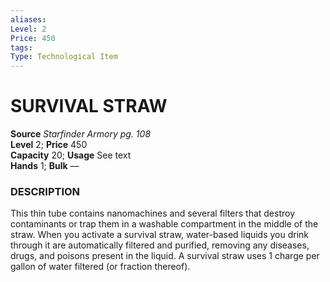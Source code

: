 ```yaml
---
aliases: 
Level: 2 
Price: 450
tags: 
Type: Technological Item
---
```


# SURVIVAL STRAW

**Source** _Starfinder Armory pg. 108_  
**Level** 2; **Price** 450  
**Capacity** 20; **Usage** See text  
**Hands** 1; **Bulk** —

### DESCRIPTION

This thin tube contains nanomachines and several filters that destroy contaminants or trap them in a washable compartment in the middle of the straw. When you activate a survival straw, water-based liquids you drink through it are automatically filtered and purified, removing any diseases, drugs, and poisons present in the liquid. A survival straw uses 1 charge per gallon of water filtered (or fraction thereof).